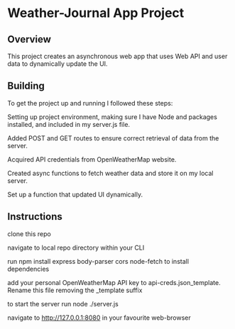 # Weather-Journal App Project

## Overview
This project creates an asynchronous web app that uses Web API and user data to dynamically update the UI. 

Building
---------------------------------------------------
To get the project up and running I followed these steps:

Setting up project environment, making sure I have Node and packages installed, and included in my server.js file.

Added POST and GET routes to ensure correct retrieval of data from the server.

Acquired API credentials from OpenWeatherMap website.

Created async functions to fetch weather data and store it on my local server.

Set up a function that updated UI dynamically.

Instructions
----------------------------------------------------
clone this repo

navigate to local repo directory within your CLI

run npm install express body-parser cors node-fetch to install dependencies

add your personal OpenWeatherMap API key to api-creds.json_template. Rename this file removing the _template suffix

to start the server run node ./server.js

navigate to http://127.0.0.1:8080 in your favourite web-browser
